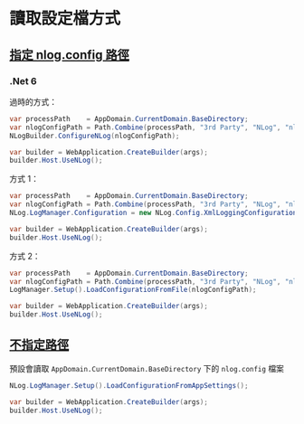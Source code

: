 # 讀取設定檔方式

## [指定 nlog.config 路徑](https://github.com/NLog/NLog/wiki/Explicit-NLog-configuration-loading)

### .Net 6

過時的方式：

```cs
var processPath    = AppDomain.CurrentDomain.BaseDirectory;
var nlogConfigPath = Path.Combine(processPath, "3rd Party", "NLog", "nlog.config");
NLogBuilder.ConfigureNLog(nlogConfigPath);

var builder = WebApplication.CreateBuilder(args);
builder.Host.UseNLog();
```


方式 1：


```cs
var processPath    = AppDomain.CurrentDomain.BaseDirectory;
var nlogConfigPath = Path.Combine(processPath, "3rd Party", "NLog", "nlog.config");
NLog.LogManager.Configuration = new NLog.Config.XmlLoggingConfiguration(nlogConfigPath);

var builder = WebApplication.CreateBuilder(args);
builder.Host.UseNLog();
```

方式 2：

```cs
var processPath    = AppDomain.CurrentDomain.BaseDirectory;
var nlogConfigPath = Path.Combine(processPath, "3rd Party", "NLog", "nlog.config");
LogManager.Setup().LoadConfigurationFromFile(nlogConfigPath);

var builder = WebApplication.CreateBuilder(args);
builder.Host.UseNLog();
```

## [不指定路徑](https://github.com/NLog/NLog/wiki/Getting-started-with-ASP.NET-Core-6)

預設會讀取 `AppDomain.CurrentDomain.BaseDirectory` 下的 `nlog.config` 檔案

```cs
NLog.LogManager.Setup().LoadConfigurationFromAppSettings();

var builder = WebApplication.CreateBuilder(args);
builder.Host.UseNLog();
```